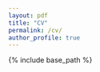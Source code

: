```yaml
---
layout: pdf
title: "CV"
permalink: /cv/
author_profile: true
---
```


{% include base_path %}

<object data="{{ site.url }}{{ site.baseurl }}/files/Noah_Crouch_CV.pdf" width="1000" height="1000" type="application/pdf"></object>
